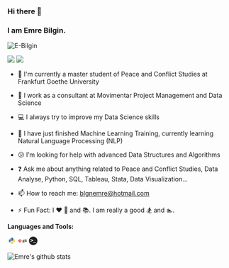                                   
### Hi there :wave: 

### I am  **Emre Bilgin**.

<p align="left"> <img src="https://komarev.com/ghpvc/?username=e-Bilgin" alt="E-Bilgin" /> </p>

[![](https://img.shields.io/badge/linkedin-%230077B5.svg?&style=for-the-badge&logo=linkedin&logoColor=white)](https://www.linkedin.com/in/emre-b-2b944015b/)
[![](https://img.shields.io/badge/tableau-%2312100E.svg?&style=for-the-badge&logo=tableau&logoColor=orange)](https://public.tableau.com/profile/emre.bilgin#!/)


- :school: I'm currently a master student of Peace and Conflict Studies at Frankfurt Goethe University

- :office: I work as a consultant at Movimentar Project Management and Data Science

- :computer: I always try to improve my Data Science skills

- :rocket: I have just finished Machine Learning Training, currently learning Natural Language Processing (NLP)

- :confused: I’m looking for help with advanced Data Structures and Algorithms

- :question: Ask me about anything related to Peace and Conflict Studies, Data Analyse, Python, SQL, Tableau, Stata, Data Visualization...

- :mailbox: How to reach me: blgnemre@hotmail.com

- :zap: Fun Fact: I :heart: :tea: and :books:. I am really a good :snowboarder: and :swimmer:.

**Languages and Tools:**  

<code><img height="20" src="https://raw.githubusercontent.com/github/explore/80688e429a7d4ef2fca1e82350fe8e3517d3494d/topics/python/python.png"></code>
<code><img height="20" src="https://raw.githubusercontent.com/github/explore/80688e429a7d4ef2fca1e82350fe8e3517d3494d/topics/git/git.png"></code>
<code><img height="20" src="https://raw.githubusercontent.com/github/explore/80688e429a7d4ef2fca1e82350fe8e3517d3494d/topics/terminal/terminal.png"></code>


![Emre's github stats](https://github-readme-stats.vercel.app/api?username=E-Bilgin&show_icons=true&hide_border=true)


